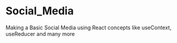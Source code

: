 # Social_Media
Making a Basic Social Media using React concepts like useContext, useReducer and many more
